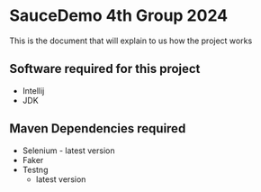 # SauceDemo 4th Group 2024
This is the document that will explain to us how the project works

## Software required for this project
* Intellij
* JDK

## Maven Dependencies required
* Selenium - latest version
* Faker
* Testng
  * latest version


